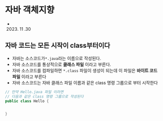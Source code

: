 # 자바 객체지향
* 2023. 11 .30

## 자바 코드는 모든 시작이 **class**부터이다
* 자바는 소스코드가`*.java`라는 이름으로 작성된다.
* 자바 소스코드를 통상적으로 **클래스 파일** 이라고 부른다.
* 자바 소스코드를 컴파일하면 `*.class` 파일이 생성이 되는데 이 파일은 
             **바이트 코드 파일** 이라고 부른다
* 자바 소스코드는 자바 클래스 파일 이름과 같은 class 명령 그룹으로 부터 시작한다
```java
// 만약 Hello.java 파일 이라면
// 다음과 같은 class 명령 그룹으로 작성된다
public class Hello {


}